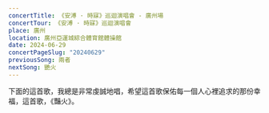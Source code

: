 ```yaml
---
concertTitle: 《安溥 · 時寐》巡迴演唱會 - 廣州場
concertTour: 《安溥 · 時寐》巡迴演唱會
place: 廣州
location: 廣州亞運城綜合體育館體操館
date: 2024-06-29
concertPageSlug: "20240629"
previousSong: 兩者
nextSong: 艷火
---
```

下面的這首歌，我總是非常虔誠地唱，希望這首歌保佑每一個人心裡追求的那份幸福，這首歌，《豔火》。